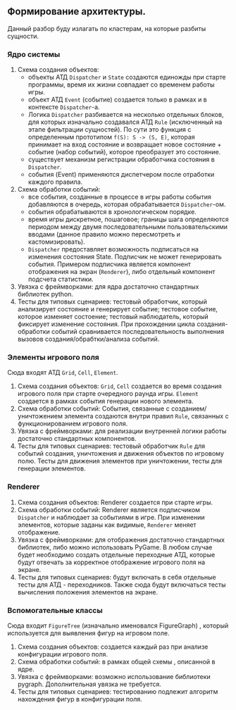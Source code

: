 ##  Формирование архитектуры. 

Данный разбор буду излагать по кластерам, на которые разбиты сущности. 
### Ядро системы
1. Схема создания объектов: 
	- объекты АТД `Dispatcher` и `State` создаются единожды при старте программы, время их жизни совпадает со временем работы игры.
	- объект АТД `Event` (событие) создается только в рамках и в контексте  `Dispatcher`-а.
	- Логика `Dispatcher`  разбивается  на несколько отдельных блоков, для которых изначально создавался АТД `Rule` (исключенный на этапе фильтрации сущностей).  По сути это функция с определенным прототипом `f(S): S -> (S, E)`, которая принимает на вход состояние и возвращает новое состояние + событие (набор событий), которое преобразует это состояние.  
	- существует механизм регистрации обработчика состояния в `Dispatcher`.
	- события (Event) применяются диспетчером после отработки каждого правила.
2. Схема обработки событий: 
	- все события, созданные в процессе  в игры  работы события добавляются в очередь, которая обрабатывается `Dispatcher`-ом.
	- события обрабатываются в хронологическом порядке.
	- время игры дискретное, пошаговое; границы шага определяются периодом между двумя последовательными пользовательскими вводами (данное правило можно пересмотреть и кастомизировать).
	- `Dispatcher` предоставляет возможность подписаться на изменения состояния State. Подписчик не может генерировать события. Примером подписчика является компонент отображения на экран (`Renderer`), либо отдельный компонент подсчета статистики. 
3. Увязка с фреймворками: для ядра достаточно стандартных библиотек python. 
4. Тесты для типовых сценариев: тестовый обработчик, который анализирует состояние и генерирует событие;  тестовое событие, которое изменяет состоение; тестовый наблюдатель, который фиксирует изменение состояния. При прохождении цикла создания-обработки событий сравнивается  последовательность выполнения вызовов создания/обрабтки/анализа событий. 


### Элементы игрового поля
Сюда входят АТД `Grid`, `Cell`, `Element`. 
1. Схема создания объектов: `Grid`, `Cell` создается во время создания игрового поля при старте очередного раунда игры. `Element` создается в рамках события генерации нового элемента. 
2. Схема обработки событий: События, связанные  с созданием/уничтожением элемента создаются внутри правил `Rule`, связанных  c функционированием игрового поля. 
3. Увязка с фреймворками: для реализации внутренней логики работы достаточно стандартных компонентов. 
4. Тесты для типовых сценариев: тестовый обработчик  `Rule` для событий создания, уничтожения и движения объектов по игровому полю. Тесты для движения элементов при уничтожении, тесты для генерации элементов.


### Renderer
1. Схема создания объектов: Renderer создается при старте игры. 
2. Схема обработки событий: Renderer является подписчиком `Dispatcher` и наблюдает за событиями в игре. При изменении элементов, которые заданы как видимые, `Renderer` меняет отображение. 
3. Увязка с фреймворками: для отображения достаточно стандартных библиотек, либо можно использовать PyGame. В любом  случае будет необходимо создать отдельные переходные АТД, которые будут отвечать за корректное отображение игрового поля на экране. 
4. Тесты для типовых сценариев: будут включать в себя  отдельные тесты для АТД - переходников. Также сюда будут включаться тесты вычисления положения элементов на экране. 

### Вспомогательные классы
Сюда входит `FigureTree` (изначально именовался FigureGraph) , который используется для выявления фигур на игровом поле. 
1. Схема создания объектов: создается каждый раз при анализе конфигурации игрового поля.  
2. Схема обработки событий: в рамках общей схемы , описанной в ядре. 
3. Увязка с фреймворками: возможно использование библиотеки pygraph. Дополнительная увязка не требуется. 
4. Тесты для типовых сценариев: тестированию подлежит алгоритм нахождения фигур в конфигурации поля. 
